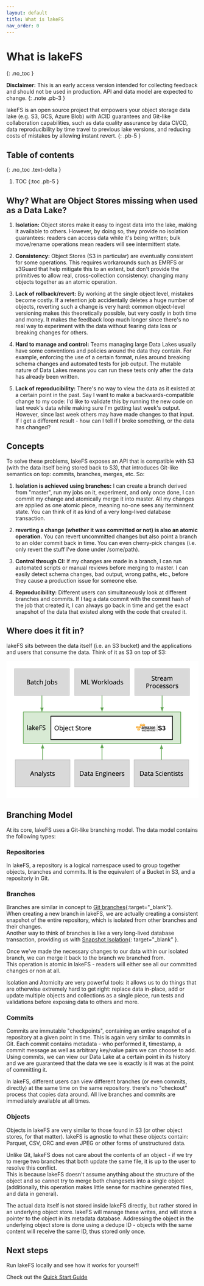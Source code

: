 ```yaml
---
layout: default
title: What is lakeFS
nav_order: 0
---
```


# What is lakeFS
{: .no_toc }

**Disclaimer:** This is an early access version intended for collecting feedback and should not be used in production. API and data model are expected to change.
{: .note .pb-3 }

lakeFS is an open source project that empowers your object storage data lake (e.g. S3, GCS, Azure Blob) with ACID guarantees and Git-like collaboration capabilities, such as data quality assurance by data CI/CD, data reproducibility by time travel to previous lake versions, and reducing costs of mistakes by allowing instant revert. 
{: .pb-5 }

## Table of contents
{: .no_toc .text-delta }

1. TOC
{:toc .pb-5 }


## Why? What are Object Stores missing when used as a Data Lake?



1. **Isolation:** Object stores make it easy to ingest data into the lake, making it available to others. However, by doing so, they provide no isolation guarantees: readers can access data while it's being written; bulk move/rename operations mean readers will see intermittent state.

   

2. **Consistency:** Object Stores (S3 in particular) are eventually consistent for some operations. This requires workarounds such as EMRFS or s3Guard that help mitigate this to an extent, but don't provide the primitives to allow real, cross-collection consistency: changing many objects together as an atomic operation.
   

3. **Lack of rollback/revert:** By working at the single object level, mistakes become costly. If a retention job accidentally deletes a huge number of objects, reverting such a change is very hard: common object-level versioning makes this theoretically possible, but very costly in both time and money. It makes the feedback loop much longer since there's no real way to experiment with the data without fearing data loss or breaking changes for others.

   

4. **Hard to manage and control:** Teams managing large Data Lakes usually have some conventions and policies around the data they contain. For example, enforcing the use of a certain format, rules around breaking schema changes and automated tests for job output. The mutable nature of Data Lakes means you can run these tests only after the data has already been written. 

   

5. **Lack of reproducibility:** There's no way to view the data as it existed at a certain point in the past. Say I want to make a backwards-compatible change to my code: I'd like to validate this by running the new code on last week's data while making sure I'm getting last week's output. However, since last week others may have made changes to that input. If I get a different result - how can I tell if I broke something, or the data has changed?


## Concepts

To solve these problems, lakeFS exposes an API that is compatible with S3 (with the data itself being stored back to S3), that introduces Git-like semantics on top: commits, branches, merges, etc. So:


1. **Isolation is achieved using branches:** I can create a branch derived from "master", run my jobs on it, experiment, and only once done, I can commit my change and atomically merge it into master. All my changes are applied as one atomic piece, meaning no-one sees any iterminnent state. You can think of it as kind of a very long-lived database transaction.

   

2. **reverting a change (whether it was committed or not) is also an atomic operation.** You can revert uncommitted changes but also point a branch to an older commit back in time. You can even cherry-pick changes (i.e. only revert the stuff I've done under /some/path).

   

3. **Control through CI:** If my changes are made in a branch, I can run automated scripts or manual reviews before merging to master. I can easily detect schema changes, bad output, wrong paths, etc., before they cause a production issue for someone else.

   

4. **Reproducibility:** Different users can simultaneously look at different branches and commits. If I tag a data commit with the commit hash of the job that created it, I can always go back in time and get the exact snapshot of the data that existed along with the code that created it.


## Where does it fit in?

lakeFS sits between the data itself (i.e. an S3 bucket) and the applications and users that consume the data. Think of it as S3 on top of S3:

![lakeFS](assets/img/wrapper.png)

   
## Branching Model

At its core, lakeFS uses a Git-like branching model. The data model contains the following types:

### Repositories

In lakeFS, a repository is a logical namespace used to group together objects, branches and commits. It is the equivalent of a Bucket in S3, and a repositoriy in Git.

### Branches

Branches are similar in concept to [Git branches](https://git-scm.com/book/en/v2/Git-Branching-Basic-Branching-and-Merging){:target="_blank"}.  
When creating a new branch in lakeFS, we are actually creating a consistent snapshot of the entire repository, which is isolated from other branches and their changes.  
Another way to think of branches is like a very long-lived database transaction, providing us with [Snapshot Isolation](https://en.wikipedia.org/wiki/Snapshot_isolation){: target="_blank" }.

Once we've made the necessary changes to our data within our isolated branch, we can merge it back to the branch we branched from.  
This operation is atomic in lakeFS - readers will either see all our committed changes or non at all.

Isolation and Atomicity are very powerful tools: it allows us to do things that are otherwise extremely hard to get right: replace data in-place,
add or update multiple objects and collections as a single piece, run tests and validations before exposing data to others and more.

### Commits

Commits are immutable "checkpoints", containing an entire snapshot of a repository at a given point in time.
This is again very similar to commits in Git. Each commit contains metadata - who performed it, timestamp, a commit message as well as arbitrary key/value pairs we can choose to add.
Using commits, we can view our Data Lake at a certain point in its history and we are guaranteed that the data we see is exactly is it was at the point of committing it.

In lakeFS, different users can view different branches (or even commits, directly) at the same time on the same repository. there's no "checkout" process that copies data around. All live branches and commits are immediately available at all times.

### Objects

Objects in lakeFS are very similar to those found in S3 (or other object stores, for that matter). lakeFS is agnostic to what these objects contain: Parquet, CSV, ORC and even JPEG or other forms of unstructured data.   

Unlike Git, lakeFS does not care about the contents of an object - if we try to merge two branches that both update the same file, it is up to the user to resolve this conflict.  
This is because lakeFS doesn't assume anything about the structure of the object and so cannot try to merge both changesets into a single object (additionally, this operation makes little sense for machine generated files, and data in general).

The actual data itself is not stored inside lakeFS directly, but rather stored in an underlying object store. lakeFS will manage these writes, and will store a pointer to the object in its metadata database.
Addressing the object in the underlying object store is done using a dedupe ID - objects with the same content will receive the same ID, thus stored only once.

## Next steps

Run lakeFS locally and see how it works for yourself!

Check out the [Quick Start Guide](quickstart.md)

